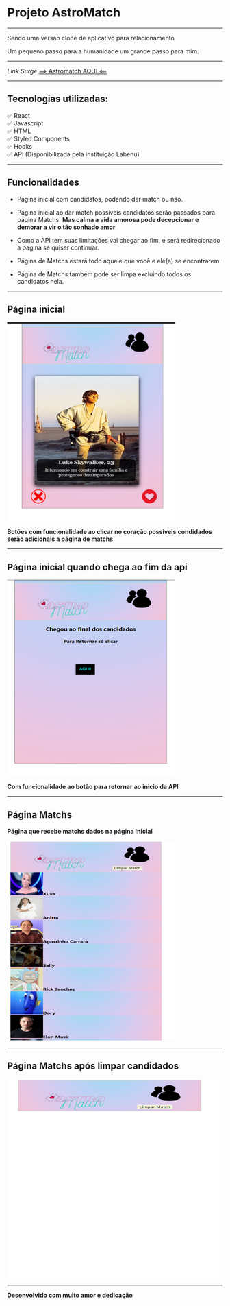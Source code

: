 <h1>Projeto AstroMatch</h1>

---
<p>Sendo uma versão clone de aplicativo para relacionamento</p>
<p>Um pequeno passo para a humanidade um grande passo para mim.</p>

---


*Link Surge*
[==> Astromatch AQUI <==](http://erratic-vegetable.surge.sh/)

---
## Tecnologias utilizadas:

✅ React</br>
✅ Javascript</br>
✅ HTML</br>
✅ Styled Components</br>
✅ Hooks</br>
✅ API (Disponibilizada pela instituição Labenu)</br>

---

## Funcionalidades

- Página inicial com candidatos, podendo dar match ou não.

- Página inicial ao dar match possiveis candidatos serão passados para página Matchs. **Mas calma a vida amorosa pode decepcionar e demorar a vir o tão sonhado amor**

- Como a API tem suas limitações vai chegar ao fim, e será redirecionado a pagina se quiser continuar.

- Página de Matchs estará todo aquele que você e ele(a) se encontrarem.

- Página de Matchs também pode ser limpa excluindo todos os candidatos nela.

---

## Página inicial
![](./astromatch/src/imagens/pagInicials.png)

**<p>Botões com funcionalidade ao clicar no coração possiveis condidados serão adicionais a página de matchs</p>**


---
## Página inicial quando chega ao fim da api

![](./astromatch/src/imagens/pagFimApis.png)

**<p> Com funcionalidade ao botão para retornar ao inicio da API</p>**

---

## Página Matchs

**<p>Página que recebe matchs dados na página inicial</p>**

![](./astromatch/src/imagens/pagMatchss.png)

---

## Página Matchs após limpar candidados
![](./astromatch/src/imagens/pagClears.png)

--- 

**Desenvolvido com muito amor e dedicação**